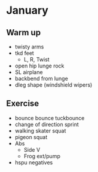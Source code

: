 # January
## Warm up
- twisty arms
- tkd feet
	- L, R, Twist
- open hip lunge rock
- SL airplane
- backbend from lunge
- dleg shape (windshield wipers)    
## Exercise
- bounce bounce tuckbounce
- change of direction sprint
- walking skater squat
- pigeon squat
- Abs
	- Side V
	- Frog ext/pump
- hspu negatives
